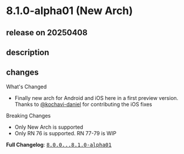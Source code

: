 # 8.1.0-alpha01 (New Arch)

## release on 20250408
## description
## changes
What's Changed

* Finally new arch for Android and iOS here in a first preview version. Thanks to <a class="user-mention notranslate" data-hovercard-type="user" data-hovercard-url="/users/kochavi-daniel/hovercard" data-octo-click="hovercard-link-click" data-octo-dimensions="link_type:self" href="https://github.com/kochavi-daniel">@kochavi-daniel</a> for contributing the iOS fixes

Breaking Changes

* Only New Arch is supported
* Only RN 76 is supported. RN 77-79 is WIP

<strong>Full Changelog</strong>: <a class="commit-link" href="https://github.com/wix/react-native-navigation/compare/8.0.0...8.1.0-alpha01"><tt>8.0.0...8.1.0-alpha01</tt></a>

